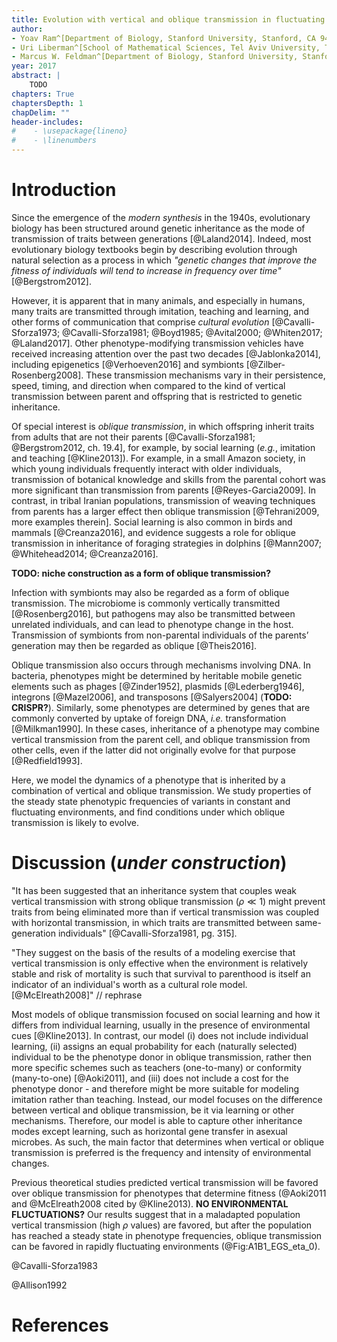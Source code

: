 ```yaml
---
title: Evolution with vertical and oblique transmission in fluctuating environments
author:
- Yoav Ram^[Department of Biology, Stanford University, Stanford, CA 94305-5020, yoav@yoavram.com]
- Uri Liberman^[School of Mathematical Sciences, Tel Aviv University, Tel Aviv, Israel 69978, uril@tauex.tau.ac.il]
- Marcus W. Feldman^[Department of Biology, Stanford University, Stanford, CA 94305-5020, mfeldman@stanford.edu; Corresponding author]
year: 2017
abstract: |
    TODO
chapters: True
chaptersDepth: 1
chapDelim: ""
header-includes:
#    - \usepackage{lineno}
#    - \linenumbers
---
```


# Introduction

Since the emergence of the *modern synthesis* in the 1940s, evolutionary
biology has been structured around genetic inheritance as the mode of
transmission of traits between generations [@Laland2014].
Indeed, most evolutionary biology textbooks begin by describing evolution
through natural selection as a process in which *"genetic changes that
improve the fitness of individuals will tend to increase in frequency
over time"* [@Bergstrom2012].

However, it is apparent that in many animals, and especially in humans,
many traits are transmitted through imitation, teaching and learning,
and other forms of communication that comprise *cultural evolution*
[@Cavalli-Sforza1973; @Cavalli-Sforza1981; @Boyd1985; @Avital2000; @Whiten2017; @Laland2017].
Other phenotype-modifying transmission vehicles have received increasing
attention over the past two decades [@Jablonka2014], including
epigenetics [@Verhoeven2016] and symbionts [@Zilber-Rosenberg2008].
These transmission mechanisms vary in their persistence, speed, timing, and direction when compared to the kind of vertical transmission between parent and offspring that is restricted to genetic inheritance.

Of special interest is *oblique transmission*, in which offspring
inherit traits from adults that are not their parents [@Cavalli-Sforza1981; @Bergstrom2012, ch. 19.4], for example, by social learning (_e.g._, imitation and teaching [@Kline2013]).
For example, in a small Amazon society, in which young individuals
frequently interact with older individuals, transmission of botanical
knowledge and skills from the parental cohort was more significant than
transmission from parents [@Reyes-Garcia2009].
In contrast, in tribal Iranian populations, transmission of weaving techniques from parents has a larger effect then oblique transmission [@Tehrani2009, more examples therein].
Social learning is also common in birds and mammals [@Creanza2016], and evidence suggests a role for oblique transmission in inheritance of foraging strategies in dolphins [@Mann2007; @Whitehead2014; @Creanza2016].

**TODO: niche construction as a form of oblique transmission?**

Infection with symbionts may also be regarded as a form of oblique
transmission.
The microbiome is commonly vertically transmitted [@Rosenberg2016], but pathogens may also be transmitted between unrelated individuals, and can lead to phenotype change in the host.
Transmission of symbionts from non-parental individuals of the parents’ generation may then be regarded as oblique [@Theis2016].

Oblique transmission also occurs through mechanisms involving DNA.
In bacteria, phenotypes might be determined by heritable mobile genetic
elements such as phages [@Zinder1952], plasmids [@Lederberg1946], integrons [@Mazel2006], and transposons [@Salyers2004] (**TODO: CRISPR?**).
Similarly, some phenotypes are determined by genes that are commonly converted by uptake of foreign DNA, *i.e.* transformation [@Milkman1990].
In these cases, inheritance of a phenotype may combine vertical transmission from the parent cell, and oblique transmission from other cells, even if the latter did not originally evolve for that purpose [@Redfield1993].

Here, we model the dynamics of a phenotype that is inherited by a
combination of vertical and oblique transmission. We study properties of
the steady state phenotypic frequencies of variants in constant and
fluctuating environments, and find conditions under which oblique
transmission is likely to evolve.

# Discussion (_under construction_)

"It has been suggested that an inheritance system that couples weak vertical transmission with strong oblique transmission ($\rho \ll 1$) might prevent traits from being eliminated more than if vertical transmission was coupled with horizontal transmission, in which traits are transmitted between same-generation individuals" [@Cavalli-Sforza1981, pg. 315].

"They suggest on the basis of the results of a
modeling exercise that vertical transmission is only effective
when the environment is relatively stable and risk of
mortality is such that survival to parenthood is itself an
indicator of an individual's worth as a cultural role model. [@McElreath2008]" // rephrase

Most models of oblique transmission focused on social learning and how it differs from individual learning, usually in the presence of environmental cues [@Kline2013].
In contrast, our model (i) does not include individual learning, (ii) assigns an equal probability for each (naturally selected) individual to be the phenotype donor in oblique transmission, rather then more specific schemes such as teachers (one-to-many) or conformity (many-to-one) [@Aoki2011], and (iii) does not include a cost for the phenotype donor - and therefore might be more suitable for modeling imitation rather than teaching.
Instead, our model focuses on the difference between vertical and oblique transmission, be it via learning or other mechanisms.
Therefore, our model is able to capture other inheritance modes except learning, such as horizontal gene transfer in asexual microbes.
As such, the main factor that determines when vertical or oblique transmission is preferred is the frequency and intensity of environmental changes.

Previous theoretical studies predicted vertical transmission will be favored over oblique transmission for phenotypes that determine fitness (@Aoki2011 and @McElreath2008 cited by @Kline2013). **NO ENVIRONMENTAL FLUCTUATIONS?**
Our results suggest that in a maladapted population vertical transmission (high $\rho$ values) are favored, but after the population has reached a steady state in phenotype frequencies, oblique transmission can be favored in rapidly fluctuating environments (@Fig:A1B1_EGS_eta_0).

@Cavalli-Sforza1983

@Allison1992

# References